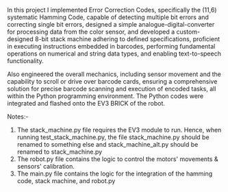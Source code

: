 In this project I implemented Error Correction Codes, specifically the (11,6) systematic Hamming Code, capable of detecting multiple bit errors and correcting single bit errors, designed a simple analogue-digital-converter for processing data from the color sensor, and developed a custom-designed 8-bit stack machine adhering to defined specifications, proficient in executing instructions embedded in barcodes, performing fundamental operations on numerical and string data types, and enabling text-to-speech functionality.

Also engineered the overall mechanics, including sensor movement and the capability to scroll or drive over barcode cards, ensuring a comprehensive solution for precise barcode scanning and execution of encoded tasks, all within the Python programming environment. The Python codes were integrated and flashed onto the EV3 BRICK of the robot.

Notes:-

1. The stack_machine.py file requires the EV3 module to run. Hence, when running test_stack_machine.py, the file stack_machine.py should be renamed to something else and stack_machine_alt.py should be renamed to stack_machine.py
2. The robot.py file contains the logic to control the motors' movements & sensors' calibration.
3. The main.py file contains the logic for the integration of the hamming code, stack machine, and robot.py
